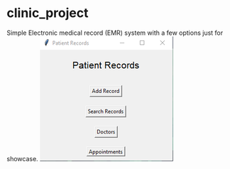 # clinic_project
Simple Electronic medical record (EMR) system with a few options just for showcase.
![](./images/pic01.png)

